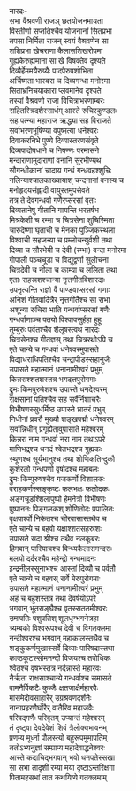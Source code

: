 नारदः-  
सभा वैश्रवणी राजञ् छतयोजनमायता  
विस्तीर्णा सप्ततिश्चैव योजनानां सितप्रभा  
तपसा निर्मिता राजन् स्वयं वैश्रवणेन सा  
शशिप्रभा खेचराणा कैलासशिखरोपमा  
गुह्यकैरुह्यमाना सा खे विषक्तेव दृश्यते  
दिव्यैर्हेममयैरुग्र्यैः पादपैरुपशोभिता  
अर्चिष्मता भास्वरा च दिव्यगन्धा मनोरमा  
सिताभ्रनिचयाकारा प्लवमानेव दृश्यते  
तस्यां वैश्रवणो राजा विचित्राभरणाम्बरः  
सहितस्त्रिदशैस्सार्धम् आस्ते रुचिरकुण्डलः  
सह पत्न्या महाराज ऋद्ध्या सह विराजते  
सर्वाभरणभूषिण्या वपुष्मत्या धनेश्वरः  
दिवाकरनिभे पुण्ये दिव्यास्तरणसंवृते  
दिव्यपादोपधाने च निषण्णः परमासने  
मन्दाराणामुदाराणां वनानि सुरभीण्यथ  
सौगन्धीकानां चादाय गन्धं गन्धवहश्शुचिः  
नलिन्याश्चालकाख्यायाश् चन्दनानां वनस्य च  
मनोहृदयसंह्लादी वायुस्तमुपसेवते  
तत्र ते देवगन्धर्वा गणैरप्सरसां वृताः  
दिव्यतानेषु गीतानि गायन्ति भरतर्षभ  
मिश्रकेशी च रम्भा च चित्रसेना शुचिस्मिता  
चारुदेष्णा घृताची च मेनका पुञ्जिकस्थला  
विश्वाची सहजन्या च प्रम्लोचन्युर्वशी तथा  
दिव्या च सौरभेयी च देवी (रम्भा) वन्दा मनोरमा  
गोपाली पञ्चचूडा च विद्युद्वर्णा सुलोचना  
चित्रदेवी च नीला च काम्या च ललिता तथा  
एताः सहस्रशश्चान्या नृत्तगीतविशारदाः  
उपनृत्यन्ति राज्ञो वै पाण्डवाप्सरसां गणाः  
अनिशं गीतवादित्रैर् नृत्तगीतैश्च सा सभा  
अशून्या रुचिरा भाति गन्धर्वाप्सरसां गणैः  
गन्धर्वाणाञ्च पतयो विश्वावसुर्हहा हुहूः  
तुम्बुरुः पर्वतश्चैव शैलूषस्त्वथ नारदः  
चित्रसेनश्च गीतज्ञस् तथा चित्ररथोऽपि च  
एते चान्ये च गन्धर्वा धनेश्वरमुपासते  
विद्याधराधिपतिश्चैव चन्द्रापीडस्सहानुजैः  
उपासते महात्मानं धनानामीश्वरं प्रभुम्  
किन्नराश्शतशस्तत्र भगदत्तपुरोगमाः  
द्रुमः किमपुरुषेशश्च उपास्ते धनदेश्वरम्  
राक्षसानां पतिश्चैव सह सर्वैर्निशाचरैः  
विभीषणस्सुधर्मिष्ठ उपास्ते भ्रातरं प्रभुम्  
निधीनां प्रवरौ मुख्यौ शङ्खपद्मौ धनेश्वरम्  
सर्वान्निधीन् प्रगृह्यैतावुपासाते महेश्वरम्  
किन्नरा नाम गन्धर्वा नरा नाम तथाऽपरे  
माणिभद्र्श्च धनदं श्वेतभद्रश्च गुह्यकः  
स्थूणश्च सूर्यभानुश्च तथा शोणिकतिन्दुकौ  
कुशेरलो गन्धपणो वृषोदश्च महाबलः  
द्रुमः किम्पुरुषश्चैव गजकर्णो विशालकः  
वराहकर्णस्सङ्कृष्टः फलभक्षः फलोदकः  
अङ्गचूडश्शिलापुष्पो हेमनेत्रो विभीषणः  
पुष्पाननः पिङ्गलकश् शोणितोदः प्रपालितः  
वृक्षपार्श्वो निकेतश्च चीरवासास्तथैव च  
एते चान्ये च बहवो यक्षाश्शतसहस्रशः  
उपासते सदा श्रीश्च तथैव नलकूबरः  
हिमवान् पारियात्रश्च विन्ध्यकैलासमन्दराः  
मलयो दर्दरश्चैव महेन्द्रो गन्धमादनः  
इन्द्रनीलस्सुनाभश्च आस्तां दिव्यौ च पर्वतौ  
एते चान्ये च बहवस् सर्वे मेरुपुरोगमाः  
उपासते महात्मानं धनानामीश्वरं प्रभुम्  
अहं च बहुशस्तत्र तथा देवर्षयोऽपरे  
भगवान् भूतसङ्घैश्च  वृतस्सततमीश्वरः  
उमापतिः पशुपतिश् शूलधृग्भगनेत्रहा  
त्र्यम्बको विश्वरूपश्च देवी च विगतक्लमा  
नन्दीश्वरश्च भगवान् महाकालस्तथैव च  
शङ्कुकर्णमुखास्सर्वे दिव्याः पारिषदास्तथा  
काष्ठकूटस्सोमनन्दी विजयश्च तपोधिकः  
श्वेतश्च वृषभस्तत्र नर्दन्नास्ते महारवः  
नैर्ऋता राक्षसाश्चान्ये गन्धर्वाश्च समासते  
वामनैर्विकटैः कुब्जैः क्षतजाक्षैर्महारवैः  
मांसमेदोवसाहारैर् उग्रश्रवणदर्शनैः  
नानाप्रहरणैर्घोरैर् वातैरिव महाजवैः  
परिषद्गणैः परिवृतम् उप्यान्तं महेश्वरम्  
तं दृष्ट्वा देवदेवेशं शिवं त्रैलोक्यभावनम्  
प्रणम्य मूर्ध्ना पौलस्त्यो बहुरूपमुमापतिम्  
ततोऽभ्यनुज्ञां सम्प्राप्य महादेवाद्धनेश्वरः  
आस्ते कदाचिद्भगवान् भवो धनपतेस्सखा  
सा सभा तादृशी रम्या मया दृष्टाऽन्तरिक्षगा  
पितामहसभां तात कथयिष्ये गतक्लमाम्  
